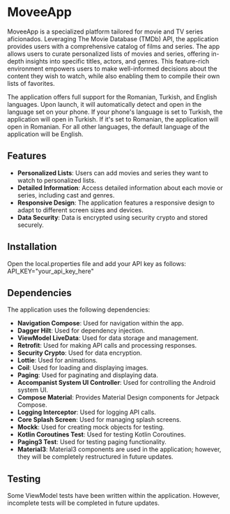 # MoveeApp

MoveeApp is a specialized platform tailored for movie and TV series aficionados. Leveraging The Movie Database (TMDb) API, the application provides users with a comprehensive catalog of films and series. The app allows users to curate personalized lists of movies and series, offering in-depth insights into specific titles, actors, and genres. This feature-rich environment empowers users to make well-informed decisions about the content they wish to watch, while also enabling them to compile their own lists of favorites.

The application offers full support for the Romanian, Turkish, and English languages. Upon launch, it will automatically detect and open in the language set on your phone. If your phone's language is set to Turkish, the application will open in Turkish. If it's set to Romanian, the application will open in Romanian. For all other languages, the default language of the application will be English.

## Features

- **Personalized Lists**: Users can add movies and series they want to watch to personalized lists.
- **Detailed Information**: Access detailed information about each movie or series, including cast and genres.
- **Responsive Design**: The application features a responsive design to adapt to different screen sizes and devices.
- **Data Security**: Data is encrypted using security crypto and stored securely.

## Installation
Open the local.properties file and add your API key as follows:
API_KEY="your_api_key_here"

## Dependencies
The application uses the following dependencies:
- **Navigation Compose**: Used for navigation within the app.
- **Dagger Hilt**: Used for dependency injection.
- **ViewModel LiveData**: Used for data storage and management.
- **Retrofit**: Used for making API calls and processing responses.
- **Security Crypto**: Used for data encryption.
- **Lottie**: Used for animations.
- **Coil**: Used for loading and displaying images.
- **Paging**: Used for paginating and displaying data.
- **Accompanist System UI Controller**: Used for controlling the Android system UI.
- **Compose Material**: Provides Material Design components for Jetpack Compose.
- **Logging Interceptor**: Used for logging API calls.
- **Core Splash Screen**: Used for managing splash screens.
- **Mockk**: Used for creating mock objects for testing.
- **Kotlin Coroutines Test**: Used for testing Kotlin Coroutines.
- **Paging3 Test**: Used for testing paging functionality.
- **Material3**: Material3 components are used in the application; however, they will be completely restructured in future updates.

## Testing
Some ViewModel tests have been written within the application. However, incomplete tests will be completed in future updates.
